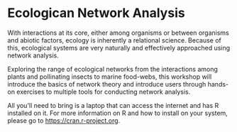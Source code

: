 Ecologican Network Analysis
===========================


With interactions at its core, either among organisms or between organisms and abiotic factors, ecology is inherently a relational science. Because of this, ecological systems are very naturally and effectively approached using network analysis.

Exploring the range of ecological networks from the interactions among plants and pollinating insects to marine food-webs, this workshop will introduce the basics of network theory and introduce users through hands-on exercises to multiple tools for conducting network analysis.

All you'll need to bring is a laptop that can access the internet and has R installed on it. For more information on R and how to install on your system, please go to https://cran.r-project.org.
